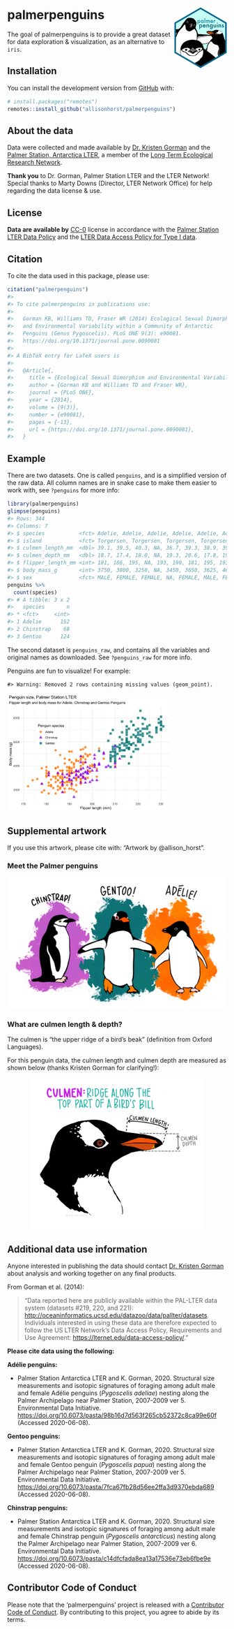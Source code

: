 
<!-- README.md is generated from README.Rmd. Please edit that file -->

# palmerpenguins <a href='https://allisonhorst.github.com/palmerpenguins'><img src='man/figures/logo.png' align="right" height="138.5" /></a>

<!-- badges: start -->

<!-- badges: end -->

The goal of palmerpenguins is to provide a great dataset for data
exploration & visualization, as an alternative to `iris`.

## Installation

<!--You can install the released version of palmerpenguins from [CRAN](https://CRAN.R-project.org) with:

``` r
install.packages("palmerpenguins")
```
-->

You can install the development version from
[GitHub](https://github.com/) with:

``` r
# install.packages("remotes")
remotes::install_github("allisonhorst/palmerpenguins")
```

## About the data

Data were collected and made available by [Dr. Kristen
Gorman](https://www.uaf.edu/cfos/people/faculty/detail/kristen-gorman.php)
and the [Palmer Station, Antarctica LTER](https://pal.lternet.edu/), a
member of the [Long Term Ecological Research
Network](https://lternet.edu/).

**Thank you** to Dr. Gorman, Palmer Station LTER and the LTER Network\!
Special thanks to Marty Downs (Director, LTER Network Office) for help
regarding the data license & use.

## License

**Data are available by**
[CC-0](https://creativecommons.org/share-your-work/public-domain/cc0/)
license in accordance with the [Palmer Station LTER Data
Policy](http://pal.lternet.edu/data/policies) and the [LTER Data Access
Policy for Type I data](https://lternet.edu/data-access-policy/).

## Citation

To cite the data used in this package, please use:

``` r
citation("palmerpenguins")
#> 
#> To cite palmerpenguins in publications use:
#> 
#>   Gorman KB, Williams TD, Fraser WR (2014) Ecological Sexual Dimorphism
#>   and Environmental Variability within a Community of Antarctic
#>   Penguins (Genus Pygoscelis). PLoS ONE 9(3): e90081.
#>   https://doi.org/10.1371/journal.pone.0090081
#> 
#> A BibTeX entry for LaTeX users is
#> 
#>   @Article{,
#>     title = {Ecological Sexual Dimorphism and Environmental Variability within a Community of Antarctic Penguins (Genus Pygoscelis)},
#>     author = {Gorman KB and Williams TD and Fraser WR},
#>     journal = {PLoS ONE},
#>     year = {2014},
#>     volume = {9(3)},
#>     number = {e90081},
#>     pages = {-13},
#>     url = {https://doi.org/10.1371/journal.pone.0090081},
#>   }
```

## Example

There are two datasets. One is called `penguins`, and is a simplified
version of the raw data. All column names are in snake case to make them
easier to work with, see `?penguins` for more info:

``` r
library(palmerpenguins)
glimpse(penguins)
#> Rows: 344
#> Columns: 7
#> $ species           <fct> Adelie, Adelie, Adelie, Adelie, Adelie, Adelie, Ade…
#> $ island            <fct> Torgersen, Torgersen, Torgersen, Torgersen, Torgers…
#> $ culmen_length_mm  <dbl> 39.1, 39.5, 40.3, NA, 36.7, 39.3, 38.9, 39.2, 34.1,…
#> $ culmen_depth_mm   <dbl> 18.7, 17.4, 18.0, NA, 19.3, 20.6, 17.8, 19.6, 18.1,…
#> $ flipper_length_mm <int> 181, 186, 195, NA, 193, 190, 181, 195, 193, 190, 18…
#> $ body_mass_g       <int> 3750, 3800, 3250, NA, 3450, 3650, 3625, 4675, 3475,…
#> $ sex               <fct> MALE, FEMALE, FEMALE, NA, FEMALE, MALE, FEMALE, MAL…
penguins %>% 
  count(species)
#> # A tibble: 3 x 2
#>   species       n
#> * <fct>     <int>
#> 1 Adelie      152
#> 2 Chinstrap    68
#> 3 Gentoo      124
```

The second dataset is `penguins_raw`, and contains all the variables and
original names as downloaded. See `?penguins_raw` for more info.

Penguins are fun to visualize\! For example:

    #> Warning: Removed 2 rows containing missing values (geom_point).

<img src="man/figures/README-mass-flipper-1.png" width="75%" />

## Supplemental artwork

If you use this artwork, please cite with: “Artwork by @allison\_horst”.

### Meet the Palmer penguins

<p align="center">

<img src="man/figures/lter_penguins.png" width="600px">

</p>

### What are culmen length & depth?

The culmen is “the upper ridge of a bird’s beak” (definition from Oxford
Languages).

For this penguin data, the culmen length and culmen depth are measured
as shown below (thanks Kristen Gorman for clarifying\!):

<p align="center">

<img src="man/figures/culmen_depth.png" width="400px">

</p>

## Additional data use information

Anyone interested in publishing the data should contact [Dr. Kristen
Gorman](https://www.uaf.edu/cfos/people/faculty/detail/kristen-gorman.php)
about analysis and working together on any final products.

From Gorman et al. (2014):

> “Data reported here are publicly available within the PAL-LTER data
> system (datasets \#219, 220, and 221):
> <http://oceaninformatics.ucsd.edu/datazoo/data/pallter/datasets>.
> Individuals interested in using these data are therefore expected to
> follow the US LTER Network’s Data Access Policy, Requirements and Use
> Agreement: <https://lternet.edu/data-access-policy/>.”

**Please cite data using the following:**

**Adélie penguins:**

  - Palmer Station Antarctica LTER and K. Gorman, 2020. Structural size
    measurements and isotopic signatures of foraging among adult male
    and female Adélie penguins (*Pygoscelis adeliae*) nesting along the
    Palmer Archipelago near Palmer Station, 2007-2009 ver 5.
    Environmental Data Initiative.
    <https://doi.org/10.6073/pasta/98b16d7d563f265cb52372c8ca99e60f>
    (Accessed 2020-06-08).

**Gentoo penguins:**

  - Palmer Station Antarctica LTER and K. Gorman, 2020. Structural size
    measurements and isotopic signatures of foraging among adult male
    and female Gentoo penguin (*Pygoscelis papua*) nesting along the
    Palmer Archipelago near Palmer Station, 2007-2009 ver 5.
    Environmental Data Initiative.
    <https://doi.org/10.6073/pasta/7fca67fb28d56ee2ffa3d9370ebda689>
    (Accessed 2020-06-08).

**Chinstrap penguins:**

  - Palmer Station Antarctica LTER and K. Gorman, 2020. Structural size
    measurements and isotopic signatures of foraging among adult male
    and female Chinstrap penguin (*Pygoscelis antarcticus*) nesting
    along the Palmer Archipelago near Palmer Station, 2007-2009 ver 6.
    Environmental Data Initiative.
    <https://doi.org/10.6073/pasta/c14dfcfada8ea13a17536e73eb6fbe9e>
    (Accessed 2020-06-08).

## Contributor Code of Conduct

Please note that the ‘palmerpenguins’ project is released with a
[Contributor Code of
Conduct](/Users/ahorst/github/palmerpenguins/.github/CODE_OF_CONDUCT.md).
By contributing to this project, you agree to abide by its terms.
